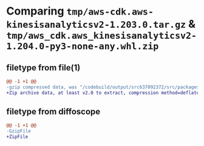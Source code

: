 # Comparing `tmp/aws-cdk.aws-kinesisanalyticsv2-1.203.0.tar.gz` & `tmp/aws_cdk.aws_kinesisanalyticsv2-1.204.0-py3-none-any.whl.zip`

## filetype from file(1)

```diff
@@ -1 +1 @@
-gzip compressed data, was "/codebuild/output/src637092372/src/packages/@aws-cdk/aws-kinesisanalyticsv2/dist/python/aws-cdk.aws-kinesisanalyticsv2-1.203.0.", last modified: Wed May 31 18:47:56 2023, max compression
+Zip archive data, at least v2.0 to extract, compression method=deflate
```

## filetype from diffoscope

```diff
@@ -1 +1 @@
-GzipFile
+ZipFile
```

